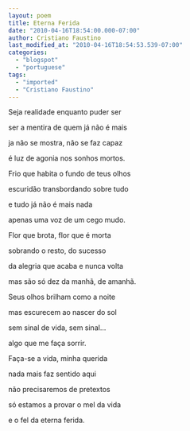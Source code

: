 ```yaml
---
layout: poem
title: Eterna Ferida
date: "2010-04-16T18:54:00.000-07:00"
author: Cristiano Faustino
last_modified_at: "2010-04-16T18:54:53.539-07:00"
categories:
  - "blogspot"
  - "portuguese"
tags:
  - "imported"
  - "Cristiano Faustino"
---
```


Seja realidade enquanto puder ser

ser a mentira de quem já não é mais

ja não se mostra, não se faz capaz

é luz de agonia nos sonhos mortos.

Frio que habita o fundo de teus olhos

escuridão transbordando sobre tudo

e tudo já não é mais nada

apenas uma voz de um cego mudo.

Flor que brota, flor que é morta

sobrando o resto, do sucesso

da alegria que acaba e nunca volta

mas são só dez da manhã, de amanhã.

Seus olhos brilham como a noite

mas escurecem ao nascer do sol

sem sinal de vida, sem sinal...

algo que me faça sorrir.

Faça-se a vida, minha querida

nada mais faz sentido aqui

não precisaremos de pretextos

só estamos a provar o mel da vida

e o fel da eterna ferida.